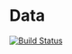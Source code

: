 # Data

[![Build Status](https://travis-ci.org/one-more-minute/Data.jl.svg?branch=master)](https://travis-ci.org/one-more-minute/Data.jl)
